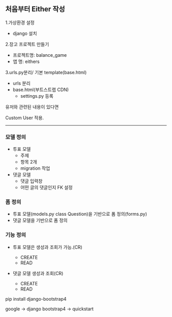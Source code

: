 ## 처음부터 Either 작성

1.가상환경 설정

* django 설치

2.장고 프로젝트 만들기

* 프로젝트명: balance_game
* 앱 명: eithers

3.urls.py분리/ 기본 template(base.html)

* urls 분리
* base.html(부트스트랩 CDN)
  * settings.py 등록

유저와 관련된 내용이 있다면

Custom User 적용.



-----

 ### 모델 정의

* 투표 모델
  * 주제
  * 항목 2개
  * migration 작업
* 댓글 모델
  * 댓글 입력창
  * 어떤 글의 댓글인지 FK 설정



### 폼 정의

* 투표 모델(models.py class Question)을 기반으로 폼 정의(forms.py)
* 댓글 모델을 기반으로 폼 정의



### 기능 정의

* 투표 모델은 생성과 조회가 가능.(CR)
  * CREATE
  * READ



* 댓글 모델 생성과 조회(CR)
  * CREATE
  * READ





pip install django-bootstrap4

google -> django bootstrap4 -> quickstart
